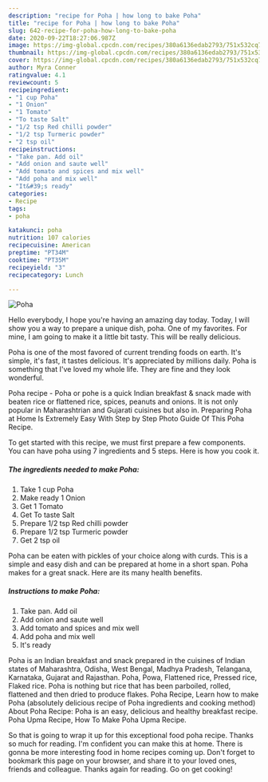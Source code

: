 ```yaml
---
description: "recipe for Poha | how long to bake Poha"
title: "recipe for Poha | how long to bake Poha"
slug: 642-recipe-for-poha-how-long-to-bake-poha
date: 2020-09-22T18:27:06.987Z
image: https://img-global.cpcdn.com/recipes/380a6136edab2793/751x532cq70/poha-recipe-main-photo.jpg
thumbnail: https://img-global.cpcdn.com/recipes/380a6136edab2793/751x532cq70/poha-recipe-main-photo.jpg
cover: https://img-global.cpcdn.com/recipes/380a6136edab2793/751x532cq70/poha-recipe-main-photo.jpg
author: Myra Conner
ratingvalue: 4.1
reviewcount: 5
recipeingredient:
- "1 cup Poha"
- "1 Onion"
- "1 Tomato"
- "To taste Salt"
- "1/2 tsp Red chilli powder"
- "1/2 tsp Turmeric powder"
- "2 tsp oil"
recipeinstructions:
- "Take pan. Add oil"
- "Add onion and saute well"
- "Add tomato and spices and mix well"
- "Add poha and mix well"
- "It&#39;s ready"
categories:
- Recipe
tags:
- poha

katakunci: poha 
nutrition: 107 calories
recipecuisine: American
preptime: "PT34M"
cooktime: "PT35M"
recipeyield: "3"
recipecategory: Lunch

---
```



![Poha](https://img-global.cpcdn.com/recipes/380a6136edab2793/751x532cq70/poha-recipe-main-photo.jpg)

Hello everybody, I hope you're having an amazing day today. Today, I will show you a way to prepare a unique dish, poha. One of my favorites. For mine, I am going to make it a little bit tasty. This will be really delicious.

Poha is one of the most favored of current trending foods on earth. It's simple, it's fast, it tastes delicious. It's appreciated by millions daily. Poha is something that I've loved my whole life. They are fine and they look wonderful.

Poha recipe - Poha or pohe is a quick Indian breakfast &amp; snack made with beaten rice or flattened rice, spices, peanuts and onions. It is not only popular in Maharashtrian and Gujarati cuisines but also in. Preparing Poha at Home Is Extremely Easy With Step by Step Photo Guide Of This Poha Recipe.


To get started with this recipe, we must first prepare a few components. You can have poha using 7 ingredients and 5 steps. Here is how you cook it.

<!--inarticleads1-->

##### The ingredients needed to make Poha:

1. Take 1 cup Poha
1. Make ready 1 Onion
1. Get 1 Tomato
1. Get To taste Salt
1. Prepare 1/2 tsp Red chilli powder
1. Prepare 1/2 tsp Turmeric powder
1. Get 2 tsp oil


Poha can be eaten with pickles of your choice along with curds. This is a simple and easy dish and can be prepared at home in a short span. Poha makes for a great snack. Here are its many health benefits. 

<!--inarticleads2-->

##### Instructions to make Poha:

1. Take pan. Add oil
1. Add onion and saute well
1. Add tomato and spices and mix well
1. Add poha and mix well
1. It&#39;s ready


Poha is an Indian breakfast and snack prepared in the cuisines of Indian states of Maharashtra, Odisha, West Bengal, Madhya Pradesh, Telangana, Karnataka, Gujarat and Rajasthan. Poha, Powa, Flattened rice, Pressed rice, Flaked rice. Poha is nothing but rice that has been parboiled, rolled, flattened and then dried to produce flakes. Poha Recipe, Learn how to make Poha (absolutely delicious recipe of Poha ingredients and cooking method) About Poha Recipe: Poha is an easy, delicious and healthy breakfast recipe. Poha Upma Recipe, How To Make Poha Upma Recipe. 

So that is going to wrap it up for this exceptional food poha recipe. Thanks so much for reading. I'm confident you can make this at home. There is gonna be more interesting food in home recipes coming up. Don't forget to bookmark this page on your browser, and share it to your loved ones, friends and colleague. Thanks again for reading. Go on get cooking!
